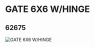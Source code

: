 # GATE 6X6 W/HINGE
## 62675
![GATE 6X6 W/HINGE](https://lc-www-live-s.legocdn.com/media/bricks/5/2/4525669.jpg)